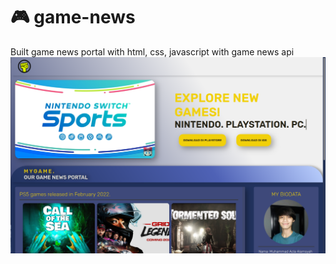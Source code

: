 # :video_game: game-news
Built game news portal with html, css, javascript with game news api
![](readme/games-portal-main.png)
